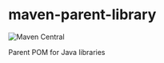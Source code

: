 # maven-parent-library
![Maven Central](https://img.shields.io/maven-central/v/io.github.jamoamo/maven-parent-library)

Parent POM for Java libraries
